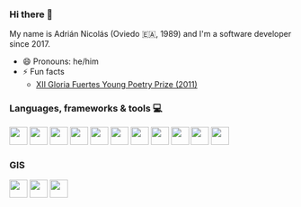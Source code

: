 ### Hi there 👋

My name is Adrián Nicolás (Oviedo 🇪🇦, 1989) and I'm a software developer since 2017.

<!--
**adnicolas/adnicolas** is a ✨ _special_ ✨ repository because its `README.md` (this file) appears on your GitHub profile.

Here are some ideas to get you started:

- 🔭 I’m currently working on ...
- 🌱 I’m currently learning ...
- 👯 I’m looking to collaborate on ...
- 🤔 I’m looking for help with ...
- 💬 Ask me about ...
- 📫 How to reach me: ...-->
- 😄 Pronouns: he/him
- ⚡ Fun facts
  - [XII Gloria Fuertes Young Poetry Prize (2011)](https://www.torremozas.com/epages/ea0701.sf/es_ES/?ObjectPath=/Shops/ea0701/Products/GF020)

### Languages, frameworks & tools 💻

<div>
  <img height="32" width="32" src="https://cdn.simpleicons.org/javascript/#F7DF1E/eee" />
  <img height="32" width="32" src="https://cdn.simpleicons.org/csharp/#239120/eee" />
  <img height="32" width="32" src="https://cdn.simpleicons.org/css3/#1572B6/eee" />  
  <img height="32" width="32" src="https://cdn.simpleicons.org/angular/#DD0031/eee" />
  <img height="32" width="32" src="https://cdn.simpleicons.org/react/#61DAFB/eee" />
  <img height="32" width="32" src="https://cdn.simpleicons.org/nestjs/#E0234E/eee" />
  <img height="32" width="32" src="https://cdn.simpleicons.org/dotenv/#ECD53F/eee" />
  <img height="32" width="32" src="https://cdn.simpleicons.org/gulp/#CF4647/eee" />
  <img height="32" width="32" src="https://cdn.simpleicons.org/dotnet/#512BD4/eee" />
  <img height="32" width="32" src="https://cdn.simpleicons.org/cypress/#17202C/eee" />
  <img height="32" width="32" src="https://cdn.simpleicons.org/docker/#2496ED/eee" />

</div>

### GIS

<div>
  <img height="32" width="32" src="https://cdn.simpleicons.org/arcgis/#2C7AC3/eee" />
  <img height="32" width="32" src="https://cdn.simpleicons.org/carto/#EB1510/eee" />
  <img height="32" width="32" src="https://cdn.simpleicons.org/cesium/#6CADDF/eee" />
</div>
